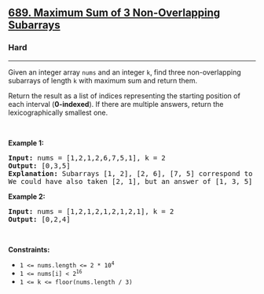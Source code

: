 <h2><a href="https://leetcode.com/problems/maximum-sum-of-3-non-overlapping-subarrays/">689. Maximum Sum of 3 Non-Overlapping Subarrays</a></h2><h3>Hard</h3><hr><div><p>Given an integer array <code>nums</code> and an integer <code>k</code>, find three non-overlapping subarrays of length <code>k</code> with maximum sum and return them.</p>

<p>Return the result as a list of indices representing the starting position of each interval (<strong>0-indexed</strong>). If there are multiple answers, return the lexicographically smallest one.</p>

<p>&nbsp;</p>
<p><strong class="example">Example 1:</strong></p>

<pre><strong>Input:</strong> nums = [1,2,1,2,6,7,5,1], k = 2
<strong>Output:</strong> [0,3,5]
<strong>Explanation:</strong> Subarrays [1, 2], [2, 6], [7, 5] correspond to the starting indices [0, 3, 5].
We could have also taken [2, 1], but an answer of [1, 3, 5] would be lexicographically larger.
</pre>

<p><strong class="example">Example 2:</strong></p>

<pre><strong>Input:</strong> nums = [1,2,1,2,1,2,1,2,1], k = 2
<strong>Output:</strong> [0,2,4]
</pre>

<p>&nbsp;</p>
<p><strong>Constraints:</strong></p>

<ul>
	<li><code>1 &lt;= nums.length &lt;= 2 * 10<sup>4</sup></code></li>
	<li><code>1 &lt;= nums[i] &lt;&nbsp;2<sup>16</sup></code></li>
	<li><code>1 &lt;= k &lt;= floor(nums.length / 3)</code></li>
</ul>
</div>
